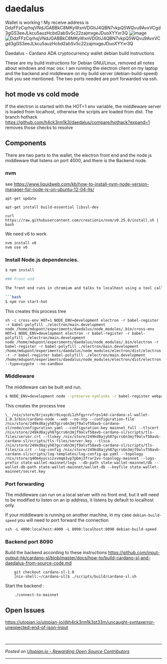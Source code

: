# daedalus
Wallet is working !
My receive address is DdzFFzCqrhsjVNdJGABBkC8MKyWxnVDGtiJ4QBN7vkpQ5WQvu9AvxVCgd3gGS3eeJLkcu5auzHcbd2abSv5c22zajmxgeJDuoXYYxr3Q
![image](https://steemitimages.com/DQmNQYgf4MSnDuottLQBXvcfJwsY8aNbyYBNjgu8GD3EZuc/image.png)
![DdzFFzCqrhsjVNdJGABBkC8MKyWxnVDGtiJ4QBN7vkpQ5WQvu9AvxVCgd3gGS3eeJLkcu5auzHcbd2abSv5c22zajmxgeJDuoXYYxr3Q](https://steemitimages.com/0x0/https://steemitimages.com/DQmQgS99msnGzhBr72485BYfSeAvraBT5nANqWuJU3cRYmr/image.png)

Daedalus - Cardano ADA cryptocurrency wallet debian build instructions

These are my build instructions for Debian GNU/Linux, removed all notes about windows and mac osx.
I am running the electron client on my laptop and the backend and middleware on my build server (debian-build-speed) that you see mentioned. The two ports needed are port forwarded via ssh.

## hot mode vs cold mode

If the electron is started with the HOT=1 env variable, the middleware server is loaded from localhost, otherwise the scripts are loaded from dist. The branch hothack https://github.com/h4ck3rm1k3/daedalus/compare/hothack?expand=1 removes those checks to resolve 

## Components

There are two parts to the wallet, the electron front end and the node js middleware that listens on port 4000, and there is the Backend node.
### nvm 
see  https://www.liquidweb.com/kb/how-to-install-nvm-node-version-manager-for-node-js-on-ubuntu-12-04-lts/

    apt-get update

    apt-get install build-essential libssl-dev

    curl https://raw.githubusercontent.com/creationix/nvm/v0.25.0/install.sh | bash
    
We need v6 to work

    nvm install v6
    nvm use v6
    
### Install Node.js dependencies.

```bash
$ npm install

### Front end 

The front end runs in chromium and talks to localhost using a tool called [electron](https://electron.atom.io) 

```bash
$ npm run start-hot
```

This creates this process tree 

```
sh -c cross-env HOT=1 NODE_ENV=development electron -r babel-register -r babel-polyfill ./electron/main.development
node /home/mdupont/experiments/daedalus/node_modules/.bin/cross-env HOT=1 NODE_ENV=development electron -r babel-register -r babel-polyfill ./electron/main.development
node /home/mdupont/experiments/daedalus/node_modules/.bin/electron -r babel-register -r babel-polyfill ./electron/main.development
/home/mdupont/experiments/daedalus/node_modules/electron/dist/electron -r -r babel-register babel-polyfill ./electron/main.development
/home/mdupont/experiments/daedalus/node_modules/electron/dist/electron --type=zygote --no-sandbox
```

### Middleware

The middleware can be built  and run.

```bash
$ NODE_ENV=development node --preserve-symlinks -r babel-register webpack/server.js --host 0.0.0.0
```

This creates the process tree

```  \_ node --preserve-symlinks -r babel-register webpack/server.js
\_ /nix/store/6rjxsy8cr9ixqcdi1zhfgyrrvfrps14d-cardano-sl-wallet-1.0.3/bin/cardano-node --web --no-ntp --configuration-file /nix/store/249kd8ajyh87gcrs6n3mjf9alvf58avb-cardano-sl/node/configuration.yaml --configuration-key mainnet_full --tlscert /nix/store/249kd8ajyh87gcrs6n3mjf9alvf58avb-cardano-sl/scripts/tls-files/server.crt --tlskey /nix/store/249kd8ajyh87gcrs6n3mjf9alvf58avb-cardano-sl/scripts/tls-files/server.key --tlsca /nix/store/249kd8ajyh87gcrs6n3mjf9alvf58avb-cardano-sl/scripts/tls-files/ca.crt --log-config /nix/store/249kd8ajyh87gcrs6n3mjf9alvf58avb-cardano-sl/scripts/log-templates/log-config-qa.yaml --topology /nix/store/q40m4yycsizxvmqm1vp7pbmj3frar2vv-topology-mainnet --logs-prefix state-wallet-mainnet/logs --db-path state-wallet-mainnet/db --wallet-db-path state-wallet-mainnet/wallet-db --keyfile state-wallet-mainnet/secret.key
```

### Port forwarding

The middleware can run on a local server with no front end, but it will need to be modified to listen on an ip address, it listens by default to localhost only. 

If your middleware is running on another machine, in my case `debian-build-speed` you will need to port forward the connection

```
ssh -L 4000:localhost:4000 -L 8090:localhost:8090 debian-build-speed
```

### Backend port 8090

Build the backend  according to these instructions 
https://github.com/input-output-hk/cardano-sl/blob/master/docs/how-to/build-cardano-sl-and-daedalus-from-source-code.md

```
    git checkout cardano-sl-1.0
    [nix-shell:~/cardano-sl]$ ./scripts/build/cardano-sl.sh 
```
    
Start the backend :
```
    ./connect-to-mainnet
```

## Open Issues
https://utopian.io/utopian-io/@h4ck3rm1k3st33m/uncaught-syntaxerror-unexpected-end-of-json-input



<br /><hr/><em>Posted on <a href="https://utopian.io/utopian-io/@h4ck3rm1k3st33m/building-on-debian-gnu-linux">Utopian.io -  Rewarding Open Source Contributors</a></em><hr/>
